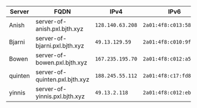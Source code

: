 |Server|FQDN|IPv4|IPv6|
|---|---|---|---|
|Anish|server-of-anish.pxl.bjth.xyz|`128.140.63.208`|`2a01:4f8:c013:58d9::1`|
|Bjarni|server-of-bjarni.pxl.bjth.xyz|`49.13.129.59`|`2a01:4f8:c010:9f14::1`|
|Bowen|server-of-bowen.pxl.bjth.xyz|`167.235.195.70`|`2a01:4f8:c012:a5f7::1`|
|quinten|server-of-quinten.pxl.bjth.xyz|`188.245.55.112`|`2a01:4f8:c17:fd86::1`|
|yinnis|server-of-yinnis.pxl.bjth.xyz|`49.13.2.118`|`2a01:4f8:c012:ebba::1`|
